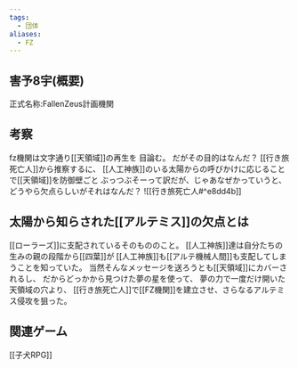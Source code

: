```yaml
---
tags:
  - 団体
aliases:
  - FZ
---
```


## 害予8宇(概要)
正式名称:FallenZeus計画機関

## 考察
fz機関は文字通り[[天領域]]の再生を
目論む。
だがその目的はなんだ？
[[行き旅死亡人]]から推察するに、
[[人工神族]]のいる太陽からの呼びかけに応じることで[[天領域]]を防御壁ごと
ぶっつぶそーって訳だが、じゃあなぜかっていうと、どうやら欠点らしいがそれはなんだ？
	![[行き旅死亡人#^e8dd4b]]
## 太陽から知らされた[[アルテミス]]の欠点とは
[[ローラーズ]]に支配されているそのもののこと。
[[人工神族]]達は自分たちの生みの親の段階から[[四葉]]が
[[人工神族]]も[[アルテ機械人間]]も支配してしまうことを知っていた。
当然そんなメッセージを送ろうとも[[天領域]]にカバーされるし、
だからどっかから見つけた夢の星を使って、
夢の力で一度だけ開いた天領域の穴より、
[[行き旅死亡人]]で[[FZ機関]]を建立させ、さらなるアルテミス侵攻を狙った。

## 関連ゲーム
[[子犬RPG]]